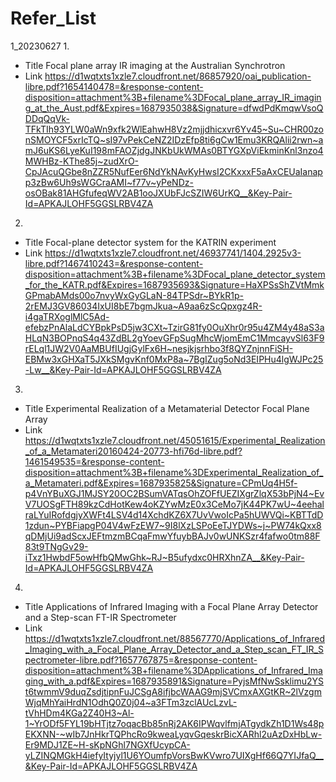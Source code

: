 # Refer_List
1_20230627
1.
- Title
Focal plane array IR imaging at the Australian Synchrotron
- Link
https://d1wqtxts1xzle7.cloudfront.net/86857920/oai_publication-libre.pdf?1654140478=&response-content-disposition=attachment%3B+filename%3DFocal_plane_array_IR_imaging_at_the_Aust.pdf&Expires=1687935038&Signature=dfwdPdKmqwVsoQDDqQqVk-TFkTIh93YLW0aWn9xfk2WlEahwH8Vz2mjjdhicxvr6Yv45~Su~CHR00zonSMOYCF5xrIcTQ~sI97vPekCeNZ2IDzEfp8ti6gCw1Emu3KRQAlii2rwn~amJ6uKS6LyeKuI198mFAOZjdgJNKbUkWMAs0BTYGXpViEkminKnl3nzo4MWHBz-KThe85j~zudXrO-CpJAcuQGbe8nZZR5NufEer6NdYkNAvKyHwsI2CKxxxF5aAxCEUaIanapp3zBw6Uh9sWGCraAMI~f77v~yPeNDz-osOBak81AHGfufeqWV2AB1ooJXUbFJcSZIW6UrKQ__&Key-Pair-Id=APKAJLOHF5GGSLRBV4ZA

2.
- Title
Focal-plane detector system for the KATRIN experiment
- Link
https://d1wqtxts1xzle7.cloudfront.net/46937741/1404.2925v3-libre.pdf?1467410243=&response-content-disposition=attachment%3B+filename%3DFocal_plane_detector_system_for_the_KATR.pdf&Expires=1687935693&Signature=HaXPSsShZVtMmkGPmabAMds00o7nvyWxGyGLaN-84TPSdr~BYkR1p-2rEMJ3GV86034IxUI8bE7bgmJkua~A9aa6zScQpxgz4R-i4gaTRXoglMlC5Ad-efebzPnAlaLdCYBpkPsD5jw3CXt~TzirG81fy0OuXhr0r95u4ZM4y48aS3aHLqN3BOPnqS4q43ZdBL2gYoevGFpSugMhcWjomEmC1MmcayvSl63F9rELql1JW2V0AaMBUfIUgjGylFx6H~nesjkjsrhbo3f8QYZnjnnFiSH-EBMw3xGHXaT5JXkSMgvKnf0MxP8a~7BgIZug5oNd3EIPHu4lgWJPc25-Lw__&Key-Pair-Id=APKAJLOHF5GGSLRBV4ZA

3.
- Title
Experimental Realization of a Metamaterial Detector Focal Plane Array
- Link
https://d1wqtxts1xzle7.cloudfront.net/45051615/Experimental_Realization_of_a_Metamateri20160424-20773-hfi76d-libre.pdf?1461549535=&response-content-disposition=attachment%3B+filename%3DExperimental_Realization_of_a_Metamateri.pdf&Expires=1687935825&Signature=CPmUq4H5f-p4VnYBuXGJ1MJSY20OC2BSumVATqsOhZOFfUEZIXgrZlqX53bPjN4~EvV7UOSgFTH89kzCdHotKew4oKZYwMzE0x3CeMo7jK44PK7wU~4eehalraLYuIRofdgjyXWFt4LSV4d14XchdKZ6X7UvVwoIcPa5hUWVQi~KBTTdD1zdun~PYBFiapgP04V4wFzEW7~9I8lXzLSPoEeTJYDWs~j~PW74kQxx8qDMjUi9adScxJEFtmzmBCqaFmwYfuybBAJv0wUNKSzr4fafwo0tm88F83t9TNgGv29-iTxz1HwbdF5owHfbQMwGhk~RJ~B5ufydxc0HRXhnZA__&Key-Pair-Id=APKAJLOHF5GGSLRBV4ZA

4. 
- Title
Applications of Infrared Imaging with a Focal Plane Array Detector and a Step-scan FT-IR Spectrometer
- Link
https://d1wqtxts1xzle7.cloudfront.net/88567770/Applications_of_Infrared_Imaging_with_a_Focal_Plane_Array_Detector_and_a_Step_scan_FT_IR_Spectrometer-libre.pdf?1657767875=&response-content-disposition=attachment%3B+filename%3DApplications_of_Infrared_Imaging_with_a.pdf&Expires=1687935891&Signature=PyjsMfNwSsklimu2YSt6twmmV9duqZsdjtipnFuJCSgA8ifjbcWAAG9mjSVCmxAXGtKR~2lVzgmWjqMhYaiHrdN1OdhQ0Z0j04~a3FTm3zclAUcLzvL-tVhHDm4KGa2Z40H3~Al-1~YrODf5FYL19bHTjtz7oqacBb85nRj2AK6IPWqvlfmjATgydkZh1D1Ws48pEKXNN-~wIb7JnHkrTQPhcRo9kweaLyqvGqeskrBicXARhl2uAzDxHbLw-Er9MDJ1ZE~H-sKpNGhl7NGXfUcypCA-yLZINQMGkH4iefyItyjyl1U6YOumfpVorsBwKVwro7UIXgHf66Q7YIJfaQ__&Key-Pair-Id=APKAJLOHF5GGSLRBV4ZA
